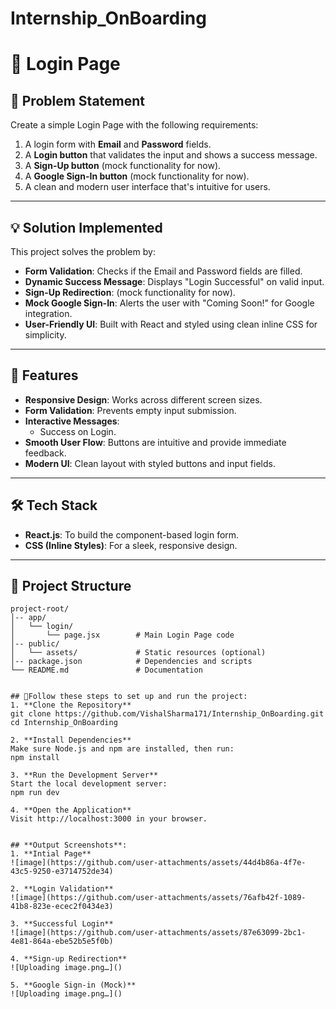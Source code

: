 # Internship_OnBoarding

# 🚀 Login Page 

## 📜 Problem Statement
Create a simple Login Page with the following requirements:
1. A login form with **Email** and **Password** fields.
2. A **Login button** that validates the input and shows a success message.
3. A **Sign-Up button** (mock functionality for now).
4. A **Google Sign-In button** (mock functionality for now).
5. A clean and modern user interface that's intuitive for users.

---

## 💡 Solution Implemented
This project solves the problem by:
- **Form Validation**: Checks if the Email and Password fields are filled.
- **Dynamic Success Message**: Displays "Login Successful" on valid input.
- **Sign-Up Redirection**: (mock functionality for now).
- **Mock Google Sign-In**: Alerts the user with "Coming Soon!" for Google integration.
- **User-Friendly UI**: Built with React and styled using clean inline CSS for simplicity.

---

## 🎨 Features
- **Responsive Design**: Works across different screen sizes.
- **Form Validation**: Prevents empty input submission.
- **Interactive Messages**:
  - Success on Login.
- **Smooth User Flow**: Buttons are intuitive and provide immediate feedback.
- **Modern UI**: Clean layout with styled buttons and input fields.

---

## 🛠️ Tech Stack
- **React.js**: To build the component-based login form.
- **CSS (Inline Styles)**: For a sleek, responsive design.

---

## 📂 Project Structure
```plaintext
project-root/
│-- app/
│   └── login/
│       └── page.jsx        # Main Login Page code
│-- public/
│   └── assets/             # Static resources (optional)
│-- package.json            # Dependencies and scripts
└── README.md               # Documentation


## 🚀Follow these steps to set up and run the project:
1. **Clone the Repository**
git clone https://github.com/VishalSharma171/Internship_OnBoarding.git
cd Internship_OnBoarding

2. **Install Dependencies**
Make sure Node.js and npm are installed, then run:
npm install

3. **Run the Development Server**
Start the local development server:
npm run dev

4. **Open the Application**
Visit http://localhost:3000 in your browser.


## **Output Screenshots**:
1. **Intial Page**
![image](https://github.com/user-attachments/assets/44d4b86a-4f7e-43c5-9250-e3714752de34)

2. **Login Validation**
![image](https://github.com/user-attachments/assets/76afb42f-1089-41b8-823e-ecec2f0434e3)

3. **Successful Login**
![image](https://github.com/user-attachments/assets/87e63099-2bc1-4e81-864a-ebe52b5e5f0b)

4. **Sign-up Redirection**
![Uploading image.png…]()

5. **Google Sign-in (Mock)**
![Uploading image.png…]()



